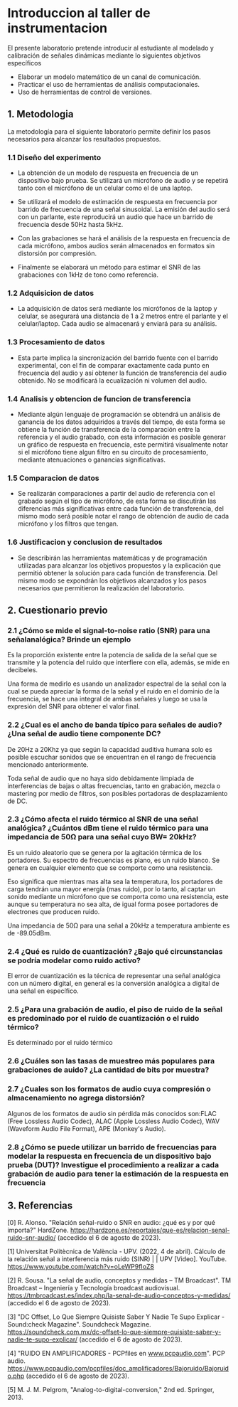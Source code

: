 # Introduccion al taller de instrumentacion

El presente laboratorio pretende introducir al estudiante al modelado y calibración de
señales dinámicas mediante lo siguientes objetivos específicos

- Elaborar un modelo matemático de un canal de comunicación.
- Practicar el uso de herramientas de análisis computacionales.
- Uso de herramientas de control de versiones.

## 1. Metodologia
La metodología para el siguiente laboratorio permite definir los pasos necesarios para alcanzar los resultados propuestos.

### 1.1 Diseño del experimento


- La obtención de un modelo de respuesta en frecuencia de un dispositivo bajo prueba. Se utilizará un micrófono de audio y se repetirá tanto con el micrófono de un celular como el de una laptop.

- Se utilizará el modelo de estimación de respuesta en frecuencia por barrido de frecuencia de una señal sinusoidal. La emisión del audio será con un parlante, este reproducirá un audio que hace un barrido de frecuencia desde 50Hz hasta 5kHz.

- Con las grabaciones se hará el análisis de la respuesta en frecuencia de cada micrófono, ambos audios serán almacenados en formatos sin distorsión por compresión.

- Finalmente se elaborará un método para estimar el SNR de las grabaciones con 1kHz de tono como referencia.

### 1.2 Adquisicion de datos
- La adquisición de datos será mediante los micrófonos de la laptop y celular, se asegurará una distancia de 1 a 2 metros entre el parlante y el celular/laptop. Cada audio se almacenará y enviará para su análisis.

### 1.3 Procesamiento de datos
- Esta parte implica la sincronización del barrido fuente con el barrido experimental, con el fin de comparar exactamente cada punto en frecuencia del audio y así obtener la función de transferencia del audio obtenido. No se modificará la ecualización ni volumen del audio.
  
### 1.4 Analisis y obtencion de funcion de transferencia
- Mediante algún lenguaje de programación se obtendrá un análisis de ganancia de los datos adquiridos a través del tiempo, de esta forma se obtiene la función de transferencia de la comparación entre la referencia y el audio grabado, con esta información es posible generar un gráfico de respuesta en frecuencia, este permitirá visualmente notar si el micrófono tiene algun filtro en su circuito de procesamiento, mediante atenuaciones o ganancias significativas.
  
### 1.5 Comparacion de datos
- Se realizarán comparaciones a partir del audio de referencia con el grabado según el tipo de micrófono, de esta forma se discutirán las diferencias más significativas entre cada función de transferencia, del mismo modo será posible notar el rango de obtención de audio de cada micrófono y los filtros que tengan.
  
### 1.6 Justificacion y conclusion de resultados
- Se describirán las herramientas matemáticas y de programación utilizadas para alcanzar los objetivos propuestos y la explicación que permitió obtener la solución para cada función de transferencia. Del mismo modo se expondrán los objetivos alcanzados y los pasos necesarios que permitieron la realización del laboratorio.

## 2. Cuestionario previo

### 2.1 ¿Cómo se mide el signal-to-noise ratio (SNR) para una señalanalógica? Brinde un ejemplo
Es la proporción existente entre la potencia de salida de la señal que se transmite y la potencia del ruido que interfiere con ella, además, se mide en decibeles.

Una forma de medirlo es usando un analizador espectral de la señal con la cual se pueda apreciar la forma de la señal y el ruido en el dominio de la frecuencia, se hace una integral de ambas señales y luego se usa la expresión del SNR para obtener el valor final.

### 2.2 ¿Cual es el ancho de banda típico para señales de audio? ¿Una señal de audio tiene componente DC?

De 20Hz a 20Khz ya que según la capacidad auditiva humana solo es posible escuchar sonidos que se encuentran en el rango de frecuencia mencionado anteriormente. 

Toda señal de audio que no haya sido debidamente limpiada de interferencias de bajas o altas frecuencias, tanto en grabación, mezcla o mastering por medio de filtros, son posibles portadoras de desplazamiento de DC. 

### 2.3 ¿Cómo afecta el ruido térmico al SNR de una señal analógica? ¿Cuántos dBm tiene el ruido térmico para una impedancia de 50Ω para una señal cuyo BW= 20kHz?
Es un ruido aleatorio que se genera por la agitación térmica de los portadores. Su espectro de frecuencias es plano, es un ruido blanco. Se genera en cualquier elemento que se comporte como una resistencia.

Eso significa que mientras mas alta sea la temperatura, los portadores de carga tendrán una mayor energía (mas ruido), por lo tanto, al captar un sonido mediante un micrófono que se comporta como una resistencia, este aunque su temperatura no sea alta, de igual forma posee portadores de electrones que producen ruido.

Una impedancia de 50Ω para una señal a 20kHz a temperatura ambiente es de -89.05dBm.

### 2.4 ¿Qué es ruido de cuantización? ¿Bajo qué circunstancias se podría modelar como ruido activo?
El error de cuantización es la técnica de representar una señal analógica con un número digital, en general es la conversión analógica a digital de una señal en específico.

### 2.5 ¿Para una grabación de audio, el piso de ruido de la señal es predominado por el ruido de cuantización o el ruido térmico?
Es determinado por el ruido térmico

### 2.6 ¿Cuáles son las tasas de muestreo más populares para grabaciones de auido? ¿La cantidad de bits por muestra?

### 2.7 ¿Cuales son los formatos de audio cuya compresión o almacenamiento no agrega distorsión?

Algunos de los formatos de audio sin pérdida más conocidos son:FLAC (Free Lossless Audio Codec), ALAC (Apple Lossless Audio Codec), WAV (Waveform Audio File Format), APE (Monkey's Audio).

### 2.8 ¿Cómo se puede utilizar un barrido de frecuencias para modelar la respuesta en frecuencia de un dispositivo bajo prueba (DUT)? Investigue el procedimiento a realizar a cada grabación de audio para tener la estimación de la respuesta en frecuencia

## 3. Referencias
[0] R. Alonso. "Relación señal-ruido o SNR en audio: ¿qué es y por qué importa?" HardZone. https://hardzone.es/reportajes/que-es/relacion-senal-ruido-snr-audio/ (accedido el 6 de agosto de 2023). 

[1] Universitat Politècnica de València - UPV. (2022, 4 de abril). Cálculo de la relación señal a interferencia más ruido (SINR) | | UPV [Video]. YouTube. https://www.youtube.com/watch?v=oLeWP9fIoZ8

[2] R. Sousa. "La señal de audio, conceptos y medidas – TM Broadcast". TM Broadcast – Ingeniería y Tecnología broadcast audiovisual. https://tmbroadcast.es/index.php/la-senal-de-audio-conceptos-y-medidas/ (accedido el 6 de agosto de 2023). 

[3] "DC Offset, Lo Que Siempre Quisiste Saber Y Nadie Te Supo Explicar - Sound:check Magazine". Soundcheck Magazine. https://soundcheck.com.mx/dc-offset-lo-que-siempre-quisiste-saber-y-nadie-te-supo-explicar/ (accedido el 6 de agosto de 2023). 

[4] "RUIDO EN AMPLIFICADORES - PCPfiles en www.pcpaudio.com". PCP audio. https://www.pcpaudio.com/pcpfiles/doc_amplificadores/Bajoruido/Bajoruido.php (accedido el 6 de agosto de 2023). 

[5] M. J. M. Pelgrom, "Analog-to-digital-conversion," 2nd ed. Springer, 2013.




